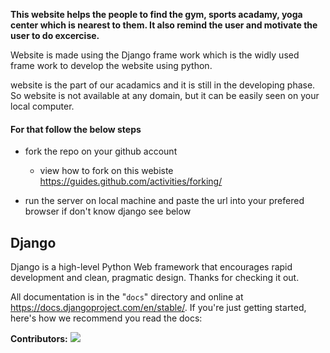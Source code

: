 **This website helps the people to find the gym, sports acadamy, yoga center which is nearest to them. It also remind the user and motivate the user to do excercise.**

Website is made using the Django frame work which is the widly used frame work to develop the website using python.


website is the part of our acadamics and it is still in the developing phase. So website is not available at any domain,  but it can be easily seen on your local computer. 

#### For that follow the below steps
* fork the repo on your github account
  * view how to fork on this webiste https://guides.github.com/activities/forking/
  
  
* run the server on local machine and paste the url into your prefered browser if don't know django see below


## Django
Django is a high-level Python Web framework that encourages rapid development
and clean, pragmatic design. Thanks for checking it out.

All documentation is in the "``docs``" directory and online at
https://docs.djangoproject.com/en/stable/. If you're just getting started,
here's how we recommend you read the docs:

**Contributors:** <!-- Generate contributors list using this link - https://contributors-img.web.app/preview -->
<a href="https://github.com/dhruv-vachhani/Sports-Academy-Info/graphs/contributors">
  <img src="https://contributors-img.web.app/image?repo=dhruv-vachhani/Sports-Academy-Info" />
</a>
